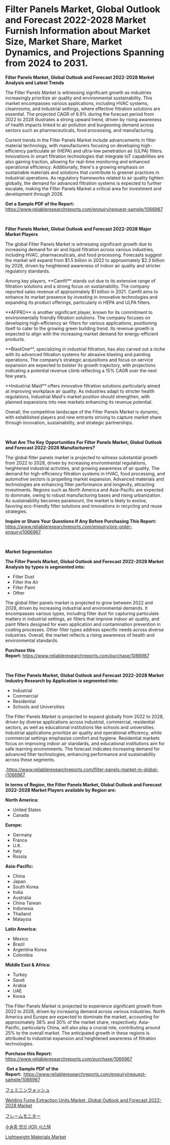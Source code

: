 <p><h1>Filter Panels Market, Global Outlook and Forecast 2022-2028 Market Furnish Information about Market Size, Market Share, Market Dynamics, and Projections Spanning from 2024 to 2031.</h1></p><p><strong>Filter Panels Market, Global Outlook and Forecast 2022-2028 Market Analysis and Latest Trends</strong></p>
<p><p>The Filter Panels Market is witnessing significant growth as industries increasingly prioritize air quality and environmental sustainability. This market encompasses various applications, including HVAC systems, cleanrooms, and industrial settings, where effective filtration solutions are essential. The projected CAGR of 6.9% during the forecast period from 2022 to 2028 illustrates a strong upward trend, driven by rising awareness of health impacts linked to air pollution and burgeoning demand across sectors such as pharmaceuticals, food processing, and manufacturing.</p><p>Current trends in the Filter Panels Market include advancements in filter material technology, with manufacturers focusing on developing high-efficiency particulate air (HEPA) and ultra-low penetration air (ULPA) filters. Innovations in smart filtration technologies that integrate IoT capabilities are also gaining traction, allowing for real-time monitoring and enhanced operational efficiency. Additionally, there's a growing emphasis on sustainable materials and solutions that contribute to greener practices in industrial operations. As regulatory frameworks related to air quality tighten globally, the demand for advanced filtration systems is expected to further escalate, making the Filter Panels Market a critical area for investment and development through 2028.</p></p>
<p><strong>Get a Sample PDF of the Report:&nbsp;</strong> <a href="https://www.reliableresearchreports.com/enquiry/request-sample/1066967">https://www.reliableresearchreports.com/enquiry/request-sample/1066967</a></p>
<p>&nbsp;</p>
<p><strong>Filter Panels Market, Global Outlook and Forecast 2022-2028 Major Market Players</strong></p>
<p><p>The global Filter Panels Market is witnessing significant growth due to increasing demand for air and liquid filtration across various industries, including HVAC, pharmaceuticals, and food processing. Forecasts suggest the market will expand from $1.5 billion in 2022 to approximately $2.3 billion by 2028, driven by heightened awareness of indoor air quality and stricter regulatory standards.</p><p>Among key players, **Camfil** stands out due to its extensive range of filtration solutions and a strong focus on sustainability. The company reported sales revenue of approximately $1 billion in 2021. Camfil aims to enhance its market presence by investing in innovative technologies and expanding its product offerings, particularly in HEPA and ULPA filters.</p><p>**AFPRO** is another significant player, known for its commitment to environmentally friendly filtration solutions. The company focuses on developing high-efficiency air filters for various applications, positioning itself to cater to the growing green building trend. Its revenue growth is expected to align with the increasing market demand for energy-efficient products.</p><p>**BlastOne**, specializing in industrial filtration, has also carved out a niche with its advanced filtration systems for abrasive blasting and painting operations. The company’s strategic acquisitions and focus on service expansion are expected to bolster its growth trajectory, with projections indicating a potential revenue climb reflecting a 15% CAGR over the next few years.</p><p>**Industrial Maid** offers innovative filtration solutions particularly aimed at improving workplace air quality. As industries adapt to stricter health regulations, Industrial Maid's market position should strengthen, with planned expansions into new markets enhancing its revenue potential.</p><p>Overall, the competitive landscape of the Filter Panels Market is dynamic, with established players and new entrants striving to capture market share through innovation, sustainability, and strategic partnerships.</p></p>
<p>&nbsp;</p>
<p><strong>What Are The Key Opportunities For Filter Panels Market, Global Outlook and Forecast 2022-2028 Manufacturers?</strong></p>
<p><p>The global filter panels market is projected to witness substantial growth from 2022 to 2028, driven by increasing environmental regulations, heightened industrial activities, and growing awareness of air quality. The demand for high-efficiency filtration systems in HVAC, food processing, and automotive sectors is propelling market expansion. Advanced materials and technologies are enhancing filter performance and longevity, attracting investments. Regions such as North America and Asia-Pacific are expected to dominate, owing to robust manufacturing bases and rising urbanization. As sustainability becomes paramount, the market is likely to evolve, favoring eco-friendly filter solutions and innovations in recycling and reuse strategies.</p></p>
<p><strong>Inquire or Share Your Questions If Any Before Purchasing This Report:</strong> <a href="https://www.reliableresearchreports.com/enquiry/pre-order-enquiry/1066967">https://www.reliableresearchreports.com/enquiry/pre-order-enquiry/1066967</a></p>
<p>&nbsp;</p>
<p><strong>Market Segmentation</strong></p>
<p><strong>The Filter Panels Market, Global Outlook and Forecast 2022-2028 Market Analysis by types is segmented into:</strong></p>
<p><ul><li>Filter Dust</li><li>Filter the Air</li><li>Filter Paint</li><li>Other</li></ul></p>
<p><p>The global filter panels market is projected to grow between 2022 and 2028, driven by increasing industrial and environmental demands. It encompasses various types, including filter dust for capturing particulate matters in industrial settings, air filters that improve indoor air quality, and paint filters designed for even application and contamination prevention in coating processes. Other filter types address specific needs across diverse industries. Overall, the market reflects a rising awareness of health and environmental standards.</p></p>
<p><strong>Purchase this Report:&nbsp;</strong><a href="https://www.reliableresearchreports.com/purchase/1066967">https://www.reliableresearchreports.com/purchase/1066967</a></p>
<p>&nbsp;</p>
<p><strong>The Filter Panels Market, Global Outlook and Forecast 2022-2028 Market Industry Research by Application is segmented into:</strong></p>
<p><ul><li>Industrial</li><li>Commercial</li><li>Residential</li><li>Schools and Universities</li></ul></p>
<p><p>The Filter Panels Market is projected to expand globally from 2022 to 2028, driven by diverse applications across industrial, commercial, residential sectors, as well as educational institutions like schools and universities. Industrial applications prioritize air quality and operational efficiency, while commercial settings emphasize comfort and hygiene. Residential markets focus on improving indoor air standards, and educational institutions aim for safe learning environments. The forecast indicates increasing demand for advanced filter technologies, enhancing performance and sustainability across these segments.</p></p>
<p><a href="https://www.reliableresearchreports.com/filter-panels-market-in-global-r1066967">&nbsp;https://www.reliableresearchreports.com/filter-panels-market-in-global-r1066967</a></p>
<p><strong>In terms of Region, the Filter Panels Market, Global Outlook and Forecast 2022-2028 Market Players available by Region are:</strong></p>
<p>
    <p> <strong> North America: </strong>
        <ul>
            <li>United States</li>
            <li>Canada</li>
        </ul>
        </p> 
    <p> <strong> Europe: </strong>
        <ul>
            <li>Germany</li>
            <li>France</li>
            <li>U.K.</li>
            <li>Italy</li>
            <li>Russia</li>
        </ul>
        </p> 
    <p> <strong> Asia-Pacific: </strong>
        <ul>
            <li>China</li>
            <li>Japan</li>
            <li>South Korea</li>
            <li>India</li>
            <li>Australia</li>
            <li>China Taiwan</li>
            <li>Indonesia</li>
            <li>Thailand</li>
            <li>Malaysia</li>
        </ul>
        </p> 
    <p> <strong> Latin America: </strong>
        <ul>
            <li>Mexico</li>
            <li>Brazil</li>
            <li>Argentina Korea</li>
            <li>Colombia</li>
        </ul>
        </p> 
    <p> <strong> Middle East & Africa: </strong>
        <ul>
            <li>Turkey</li>
            <li>Saudi</li>
            <li>Arabia</li>
            <li>UAE</li>
            <li>Korea</li>
        </ul>
    </p>
    </p>
<p><p>The Filter Panels Market is projected to experience significant growth from 2022 to 2028, driven by increasing demand across various industries. North America and Europe are expected to dominate the market, accounting for approximately 38% and 30% of the market share, respectively. Asia-Pacific, particularly China, will also play a crucial role, contributing around 25% to the overall market. The anticipated growth in these regions is attributed to industrial expansion and heightened awareness of filtration technologies.</p></p>
<p><strong>Purchase this Report: </strong><a href="https://www.reliableresearchreports.com/purchase/1066967">https://www.reliableresearchreports.com/purchase/1066967</a></p>
<p>&nbsp;<strong>Get a Sample PDF of the Report:&nbsp;&nbsp;</strong><a href="https://www.reliableresearchreports.com/enquiry/request-sample/1066967">https://www.reliableresearchreports.com/enquiry/request-sample/1066967</a></p>
<p><strong></strong></p>
<p><p><a href="https://medium.com/@cloydabbott2023/feminine-wash-market-%E3%81%AF-%E3%82%B3%E3%82%B9%E3%83%88%E7%AE%A1%E7%90%86%E3%81%A8%E5%8A%B9%E7%8E%87%E5%90%91%E4%B8%8A%E3%82%92%E5%84%AA%E5%85%88%E3%81%97%E3%81%BE%E3%81%99-%E3%81%95%E3%82%89%E3%81%AB-%E5%A0%B1%E5%91%8A%E6%9B%B8%E3%81%AF%E5%B8%82%E5%A0%B4%E3%81%AE%E9%9C%80%E8%A6%81%E9%9D%A2%E3%81%A8%E4%BE%9B%E7%B5%A6%E9%9D%A2%E3%81%AE%E4%B8%A1%E6%96%B9%E3%82%92%E3%82%AB%E3%83%90%E3%83%BC%E3%81%97%E3%81%A6%E3%81%84%E3%81%BE%E3%81%99-feminine-wash-%E5%B8%82%E5%A0%B4%E3%81%AF-2024-%E3%81%8B%E3%82%89-118c6568892f">フェミニンウォッシュ</a></p><p><a href="https://github.com/FahadAhmed712/Market-Research-Report-List-1/blob/main/welding-fume-extraction-units-market-global-outlook-and-forecast-2022-2028-market.md">Welding Fume Extraction Units Market, Global Outlook and Forecast 2022-2028 Market</a></p><p><a href="https://medium.com/@cloydabbott2023/flame-monitor-market-%E3%81%AF-%E3%82%B3%E3%82%B9%E3%83%88%E7%AE%A1%E7%90%86%E3%81%A8%E5%8A%B9%E7%8E%87%E5%90%91%E4%B8%8A%E3%82%92%E5%84%AA%E5%85%88%E3%81%97%E3%81%BE%E3%81%99-%E3%81%95%E3%82%89%E3%81%AB-%E5%A0%B1%E5%91%8A%E6%9B%B8%E3%81%AF%E5%B8%82%E5%A0%B4%E3%81%AE%E9%9C%80%E8%A6%81%E9%9D%A2%E3%81%A8%E4%BE%9B%E7%B5%A6%E9%9D%A2%E3%81%AE%E4%B8%A1%E6%96%B9%E3%82%92%E3%82%AB%E3%83%90%E3%83%BC%E3%81%97%E3%81%A6%E3%81%84%E3%81%BE%E3%81%99-flame-monitor-%E5%B8%82%E5%A0%B4%E3%81%AF-2024-%E3%81%8B%E3%82%89-f054c008ff07">フレームモニター</a></p><p><a href="https://medium.com/@jackieletyffler6766766/%EC%84%B8%EA%B3%84-intraoperative-imaging-ioi-system-market-%EC%9D%80-2024%EC%97%90%EC%84%9C-2031%EB%A1%9C-%EC%97%B0%ED%8F%89%EA%B7%A0-%EC%A6%9D%EA%B0%80%EC%9C%A8%EC%9D%84-%EB%B3%B4%EC%9D%BC-%EA%B2%83%EC%9C%BC%EB%A1%9C-%EC%98%88%EC%83%81%EB%90%A9%EB%8B%88%EB%8B%A4-a61fbc79adca">수술중 영상 (IOI) 시스템</a></p><p><a href="https://medium.com/@erickahgreen00/the-global-lightweight-materials-market-identifies-drivers-restraints-opportunities-and-trends-dd1c6ae06555">Lightweight Materials Market</a></p></p>